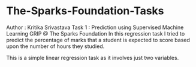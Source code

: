 # The-Sparks-Foundation-Tasks

Author : Kritika Srivastava
Task 1 : Prediction using Supervised Machine Learning
GRIP @ The Sparks Foundation
In this regression task I tried to predict the percentage of marks that a student is expected to score based upon the number of hours they studied.

This is a simple linear regression task as it involves just two variables.  

